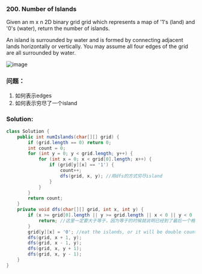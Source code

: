 ### 200. Number of Islands

Given an m x n 2D binary grid grid which represents a map of '1's (land) and '0's (water), return the number of islands.

An island is surrounded by water and is formed by connecting adjacent lands horizontally or vertically. You may assume all four edges of the grid are all surrounded by water.

![image](https://user-images.githubusercontent.com/75393672/132940271-9f282484-d660-4b04-9c87-f6bc0f543863.png)

### 问题：
1. 如何表示edges
2. 如何表示穷尽了一个island

### Solution:

```Java
class Solution {
    public int numIslands(char[][] grid) {
        if (grid.length == 0) return 0;
        int count = 0;
        for (int y = 0; y < grid.length; y++) {
            for (int x = 0; x < grid[0].length; x++) {
                if (grid[y][x] == '1') {
                    count++;
                    dfs(grid, x, y); //用dfs的方式穷尽island
                }
            }
        }
        return count;
    }
    private void dfs(char[][] grid, int x, int y) {
        if (x >= grid[0].length || y >= grid.length || x < 0 || y < 0 || grid[y][x] == '0') {
            return; //这里一定要大于等于，因为等于的时候就说明已经到了最后一个格子，需要return
        }
        grid[y][x] = '0'; //eat the islands, or it will be double counted 这段很重要
        dfs(grid, x + 1, y);
        dfs(grid, x - 1, y);
        dfs(grid, x, y + 1);
        dfs(grid, x, y - 1);
    }
}
```


